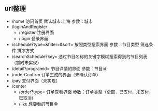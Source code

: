 ## url整理

- /home 访问首页 默认城市:上海 参数：城市
- /loginAndRegister
  - /register 注册界面
  - /login 登录界面
- /schedule?type=&filter=&sort= 按照类型搜索界面 参数：节目类型 筛选条件 排序方式
- /searchSchedule?key= 通过节目名称的关键字模糊搜索得到的节目列表 （暂时未实现）
- /detail?programid= 节目详情的界面 参数：节目id
- /orderConfirm 订单生成的界面（未确认订单）
- /pay 支付界面（未实现）
- /center
  - /order?type= 订单查看界面 参数：订单类型（全部，已支付，未支付，已取消）
  - /like 想要看的节目单
